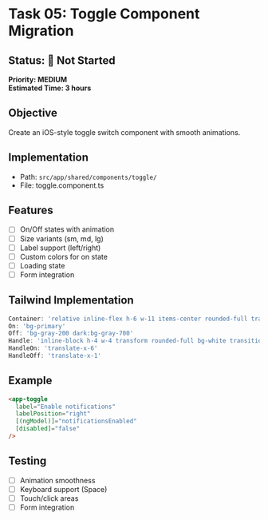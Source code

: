 # Task 05: Toggle Component Migration

## Status: 🔴 Not Started
**Priority: MEDIUM**  
**Estimated Time: 3 hours**

## Objective
Create an iOS-style toggle switch component with smooth animations.

## Implementation
- Path: `src/app/shared/components/toggle/`
- File: toggle.component.ts

## Features
- [ ] On/Off states with animation
- [ ] Size variants (sm, md, lg)
- [ ] Label support (left/right)
- [ ] Custom colors for on state
- [ ] Loading state
- [ ] Form integration

## Tailwind Implementation
```typescript
Container: 'relative inline-flex h-6 w-11 items-center rounded-full transition-colors'
On: 'bg-primary'
Off: 'bg-gray-200 dark:bg-gray-700'
Handle: 'inline-block h-4 w-4 transform rounded-full bg-white transition-transform'
HandleOn: 'translate-x-6'
HandleOff: 'translate-x-1'
```

## Example
```html
<app-toggle
  label="Enable notifications"
  labelPosition="right"
  [(ngModel)]="notificationsEnabled"
  [disabled]="false"
/>
```

## Testing
- [ ] Animation smoothness
- [ ] Keyboard support (Space)
- [ ] Touch/click areas
- [ ] Form integration
